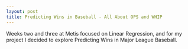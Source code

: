 ```yaml
---
layout: post
title: Predicting Wins in Baseball - All About OPS and WHIP
---
```


Weeks two and three at Metis focused on Linear Regression, and for my project I decided to explore Predicting Wins in Major League Baseball.   
  
